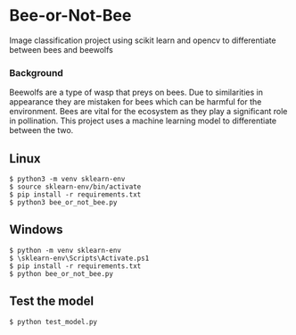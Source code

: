 # Bee-or-Not-Bee
Image classification project using scikit learn and opencv to differentiate between bees and beewolfs

### Background 
Beewolfs are a type of wasp that preys on bees. Due to similarities in appearance they are mistaken for bees which can be harmful for the environment. Bees are vital for the ecosystem as they play a significant role in pollination. This project uses a machine learning model to differentiate between the two.

## Linux
```
$ python3 -m venv sklearn-env
$ source sklearn-env/bin/activate
$ pip install -r requirements.txt
$ python3 bee_or_not_bee.py
```
## Windows
```
$ python -m venv sklearn-env
$ \sklearn-env\Scripts\Activate.ps1
$ pip install -r requirements.txt
$ python bee_or_not_bee.py
```

## Test the model
```
$ python test_model.py
```

